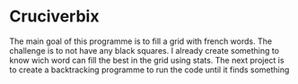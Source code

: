 # Cruciverbix
The main goal of this programme is to fill a grid with french words.
The challenge is to not have any black squares.
I already create something to know wich word can fill the best in the grid using stats.
The next project is to create a backtracking programme to run the code until it finds something
